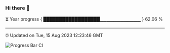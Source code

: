 ### Hi there 👋

⏳ Year progress { ██████████████████▁▁▁▁▁▁▁▁▁▁▁▁ } 62.06 %

---

⏰ Updated on Tue, 15 Aug 2023 12:23:46 GMT

![Progress Bar CI](https://github.com/liununu/liununu/workflows/Progress%20Bar%20CI/badge.svg)
